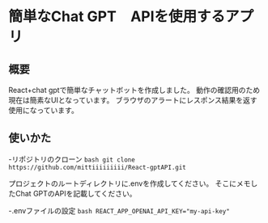 # 簡単なChat GPT　APIを使用するアプリ

## 概要
React+chat gptで簡単なチャットボットを作成しました。
動作の確認用のため現在は簡素なUIとなっています。
ブラウザのアラートにレスポンス結果を返す使用になっています。

## 使いかた

-リポジトリのクローン
    ```bash
    git clone https://github.com/mittiiiiiiiii/React-gptAPI.git
    ```

プロジェクトのルートディレクトリに.envを作成してください。
そこにメモしたChat GPTのAPIを記載してください。

-.envファイルの設定
    ```bash
    REACT_APP_OPENAI_API_KEY="my-api-key"
    ```